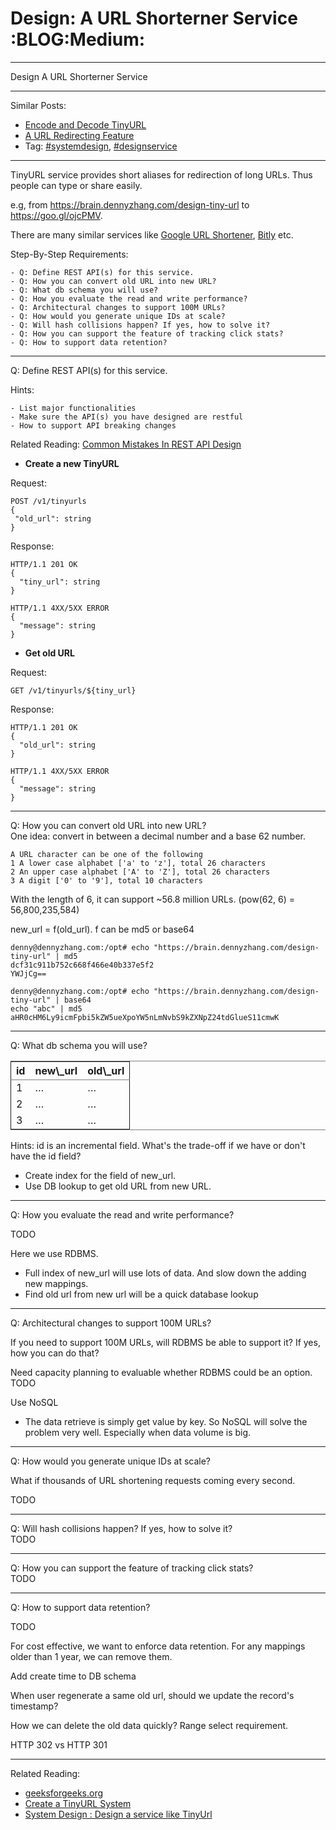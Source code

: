 # Design: A URL Shorterner Service     :BLOG:Medium:


---

Design A URL Shorterner Service  

---

Similar Posts:  
-   [Encode and Decode TinyURL](https://brain.dennyzhang.com/encode-and-decode-tinyurl)
-   [A URL Redirecting Feature](https://brain.dennyzhang.com/design-url-redirect)
-   Tag: [#systemdesign](https://brain.dennyzhang.com/tag/systemdesign), [#designservice](https://brain.dennyzhang.com/tag/designservice)

---

TinyURL service provides short aliases for redirection of long URLs. Thus people can type or share easily.  

e.g, from <https://brain.dennyzhang.com/design-tiny-url> to [<https://goo.gl/ojcPMV>](https://goo.gl/ojcPMV).  

There are many similar services like [Google URL Shortener](https://goo.gl/), [Bitly](https://bitly.com/) etc.  

Step-By-Step Requirements:  

    - Q: Define REST API(s) for this service.
    - Q: How you can convert old URL into new URL?
    - Q: What db schema you will use?
    - Q: How you evaluate the read and write performance?
    - Q: Architectural changes to support 100M URLs?
    - Q: How would you generate unique IDs at scale?
    - Q: Will hash collisions happen? If yes, how to solve it?
    - Q: How you can support the feature of tracking click stats?
    - Q: How to support data retention?

---

Q: Define REST API(s) for this service.  

Hints:  

    - List major functionalities
    - Make sure the API(s) you have designed are restful
    - How to support API breaking changes

Related Reading: [Common Mistakes In REST API Design](https://brain.dennyzhang.com/design-rest-api)  

-   **Create a new TinyURL**

Request:  

    POST /v1/tinyurls
    {
     "old_url": string
    }

Response:  

    HTTP/1.1 201 OK
    {
      "tiny_url": string
    }

    HTTP/1.1 4XX/5XX ERROR
    {
      "message": string
    }

-   **Get old URL**

Request:  

    GET /v1/tinyurls/${tiny_url}

Response:  

    HTTP/1.1 201 OK
    {
      "old_url": string
    }

    HTTP/1.1 4XX/5XX ERROR
    {
      "message": string
    }

---

Q: How you can convert old URL into new URL?  
One idea: convert in between a decimal number and a base 62 number.  

    A URL character can be one of the following
    1 A lower case alphabet ['a' to 'z'], total 26 characters
    2 An upper case alphabet ['A' to 'Z'], total 26 characters
    3 A digit ['0' to '9'], total 10 characters

With the length of 6, it can support ~56.8 million URLs. (pow(62, 6) = 56,800,235,584)  

new\_url = f(old\_url). f can be md5 or base64  

    denny@dennyzhang.com:/opt# echo "https://brain.dennyzhang.com/design-tiny-url" | md5
    dcf31c911b752c668f466e40b337e5f2
    YWJjCg==
    
    denny@dennyzhang.com:/opt# echo "https://brain.dennyzhang.com/design-tiny-url" | base64
    echo "abc" | md5
    aHR0cHM6Ly9icmFpbi5kZW5ueXpoYW5nLmNvbS9kZXNpZ24tdGlueS11cmwK

---

Q: What db schema you will use?  

<table border="2" cellspacing="0" cellpadding="6" rules="groups" frame="hsides">


<colgroup>
<col  class="right" />

<col  class="left" />

<col  class="left" />
</colgroup>
<thead>
<tr>
<th scope="col" class="right">id</th>
<th scope="col" class="left">new\_url</th>
<th scope="col" class="left">old\_url</th>
</tr>
</thead>

<tbody>
<tr>
<td class="right">1</td>
<td class="left"><https://brain.dennyzhang.com/>&#x2026;</td>
<td class="left"><https://mytinyurl.com/ojcPMV>&#x2026;</td>
</tr>


<tr>
<td class="right">2</td>
<td class="left"><https://www.dennyzhang.com/>&#x2026;</td>
<td class="left"><https://mytinyurl.com/>&#x2026;</td>
</tr>


<tr>
<td class="right">3</td>
<td class="left"><https://dennyzhang.com/>&#x2026;</td>
<td class="left"><https://mytinyurl.com/>&#x2026;</td>
</tr>
</tbody>
</table>

Hints: id is an incremental field. What's the trade-off if we have or don't have the id field?  

-   Create index for the field of new\_url.
-   Use DB lookup to get old URL from new URL.

---

Q: How you evaluate the read and write performance?  

TODO  

Here we use RDBMS.  

-   Full index of new\_url will use lots of data. And slow down the adding new mappings.
-   Find old url from new url will be a quick database lookup

---

Q: Architectural changes to support 100M URLs?  

If you need to support 100M URLs, will RDBMS be able to support it? If yes, how you can do that?  

Need capacity planning to evaluable whether RDBMS could be an option.  
TODO  

Use NoSQL  
-   The data retrieve is simply get value by key. So NoSQL will solve the problem very well. Especially when data volume is big.

---

Q: How would you generate unique IDs at scale?  

What if thousands of URL shortening requests coming every second.  

TODO  

---

Q: Will hash collisions happen? If yes, how to solve it?  
TODO  

---

Q: How you can support the feature of tracking click stats?  
TODO  

---

Q: How to support data retention?  

TODO  

For cost effective, we want to enforce data retention. For any mappings older than 1 year, we can remove them.  

Add create time to DB schema  

When user regenerate a same old url, should we update the record's timestamp?  

How we can delete the old data quickly? Range select requirement.  

HTTP 302 vs HTTP 301  

---

Related Reading:  
-   [geeksforgeeks.org](https://www.geeksforgeeks.org/how-to-design-a-tiny-url-or-url-shortener/)
-   [Create a TinyURL System](http://blog.gainlo.co/index.php/2016/03/08/system-design-interview-question-create-tinyurl-system/)
-   [System Design : Design a service like TinyUrl](https://www.youtube.com/watch?v=fMZMm_0ZhK4)